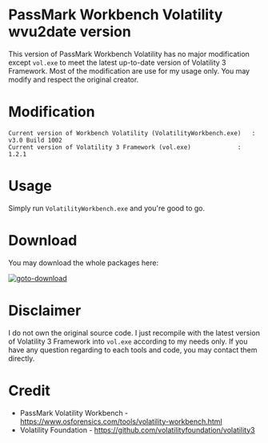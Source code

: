 # PassMark Workbench Volatility wvu2date version

This version of PassMark Workbench Volatility has no major modification except ```vol.exe``` to meet the latest up-to-date version of Volatility 3 Framework. Most of the modification are use for my usage only. You may modify and respect the original creator.

# Modification

```
Current version of Workbench Volatility (VolatilityWorkbench.exe)	: v3.0 Build 1002
Current version of Volatility 3 Framework (vol.exe)     		: 1.2.1
```

# Usage

Simply run ```VolatilityWorkbench.exe``` and you're good to go.

# Download

You may download the whole packages here:

[![goto-download](https://img.shields.io/badge/Download-Here-brightgreen)](https://github.com/alternat0r/wvu2date/archive/refs/heads/main.zip)


# Disclaimer

I do not own the original source code. I just recompile with the latest version of Volatility 3 Framework into ```vol.exe``` according to my needs only. If you have any question regarding to each tools and code, you may contact them directly.


# Credit
- PassMark Volatility Workbench - https://www.osforensics.com/tools/volatility-workbench.html
- Volatility Foundation - https://github.com/volatilityfoundation/volatility3
